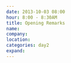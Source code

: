 ```yaml
---
date: 2013-10-03 08:00
hour: 8:00 - 8:30AM
title: Opening Remarks
name: 
company:
location: 
categories: day2
expand: 
---
```

